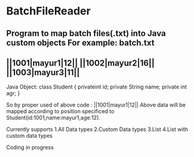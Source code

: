 # BatchFileReader


Program to map batch files(.txt) into Java custom objects
For example:
batch.txt
----------------------
||1001|mayur1|12||
||1002|mayur2|16||
||1003|mayur3|11||
------------------------
Java Object:
class Student {
  privateint id;
  private String name;
  private int agr;
}

So by proper used of above code :
||1001|mayur1|12|| 
Above data will be mapped according to position specificed to Student(id:1001,name:mayur1,age:12).

Currently supports
1.All Data types
2.Custom Data types
3.List
4.List with custom data types

Coding in progress
